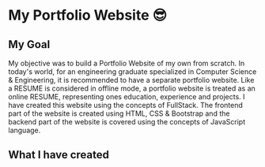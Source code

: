 # My Portfolio Website 😎

## My Goal

My objective was to build a Portfolio Website of my own from scratch. In today's world, for an engineering graduate specialized in Computer Science & Engineering, it is recommended to have a separate portfolio website. Like a RESUME is considered in offline mode, a portfolio website is treated as an online RESUME, representing ones education, experience and projects. I have created this website using the concepts of FullStack. The frontend part of the website is created using HTML, CSS & Bootstrap and the backend part of the website is covered using the concepts of JavaScript language.

## What I have created








